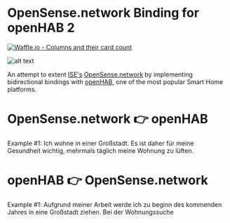 # OpenSense.network Binding for openHAB 2

[![Waffle.io - Columns and their card count](https://badge.waffle.io/dimitristaufer/opensense-openhab-master.svg?columns=all)](https://waffle.io/dimitristaufer/opensense-openhab-master)

![alt text](https://dimitristaufer.com/files/OpenSense_Banner-min.jpg)

An attempt to extent [ISE's](http://www.ise.tu-berlin.de/menue/information_systems_engineering/ "TU-Berlin ISE Homepage") [OpenSense.network](https://www.opensense.network "OpenSense Network's Homepage") by implementing bidirectional bindings with [openHAB](https://www.openhab.org "openHAB's Homepage"), one of the most popular Smart Home platforms.

# OpenSense.network 👉 openHAB 

Example #1: Ich wohne in einer Großstadt. Es ist daher für meine Gesundheit wichtig, mehrmals täglich meine Wohnung zu lüften. 

# openHAB 👉 OpenSense.network 

Example #1: Aufgrund meiner Arbeit werde ich zu beginn des kommenden Jahres in eine Großstadt ziehen. Bei der Wohnungssuche 
